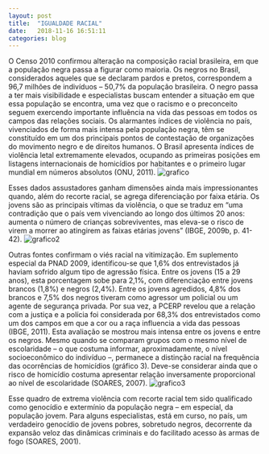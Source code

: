 ```yaml
---
layout: post
title:  "IGUALDADE RACIAL"
date:   2018-11-16 16:51:11
categories: blog
---
```


O Censo 2010 confirmou alteração na composição racial brasileira, em que a população negra passa a figurar como maioria. Os negros no Brasil, considerados aqueles que se declaram pardos e pretos, correspondem a 96,7 milhões de indivíduos – 50,7% da população brasileira. O negro passa a ter mais visibilidade e especialistas buscam entender a situação em que essa população se encontra, uma vez que o racismo e o preconceito seguem exercendo importante influência na vida das pessoas em todos os campos das relações sociais.
Os alarmantes índices de violência no país, vivenciados de forma mais intensa pela população negra, têm se constituído em um dos principais pontos de contestação de organizações do movimento negro e de direitos humanos. O Brasil apresenta índices de violência letal extremamente elevados, ocupando as primeiras posições em listagens internacionais  de homicídios por habitantes e o primeiro lugar mundial em números absolutos (ONU, 2011).
![grafico](https://uploaddeimagens.com.br/images/001/730/387/original/graf.png?1542389478)

Esses dados assustadores ganham dimensões ainda mais impressionantes quando, além do recorte racial, se agrega diferenciação por faixa etária. Os jovens são as principais vítimas da violência, o que se traduz em “uma contradição que o país vem vivenciando ao longo dos
últimos 20 anos: aumenta o número de crianças sobreviventes, mas eleva-se o risco de virem a
morrer ao atingirem as faixas etárias jovens” (IBGE, 2009b, p. 41-42).
![grafico2](https://uploaddeimagens.com.br/images/001/730/391/original/graf2.png?1542389594)

Outras fontes confirmam o viés racial na vitimização. Em suplemento especial da PNAD 2009, identificou-se que 1,6% dos entrevistados já haviam sofrido algum tipo de agressão física.
Entre os jovens (15 a 29 anos), esta porcentagem sobe para 2,1%, com diferenciação entre jovens brancos (1,8%) e negros (2,4%). Entre os jovens agredidos, 4,8% dos brancos e 7,5% dos negros tiveram como agressor um policial ou um agente de segurança privada. Por sua vez, a PCERP revelou que a relação com a justiça e a polícia foi considerada por 68,3% dos entrevistados como um dos campos em que a cor ou a raça influencia a vida das pessoas (IBGE, 2011). Esta avaliação se mostrou mais intensa entre os jovens e entre os negros.
Mesmo quando se comparam grupos com o mesmo nível de escolaridade – o que costuma informar, aproximadamente, o nível socioeconômico do indivíduo –,  permanece a distinção racial na frequência das ocorrências de homicídios (gráfico 3). Deve-se considerar ainda que o risco de homicídio costuma apresentar relação inversamente proporcional ao nível de escolaridade (SOARES, 2007).
![grafico3](https://uploaddeimagens.com.br/images/001/730/394/original/graf2.png?1542389701)


Esse quadro de extrema violência com recorte racial tem sido qualificado como genocídio e extermínio da população negra – em especial, da população jovem. Para alguns especialistas, está em curso, no país, um verdadeiro genocídio de jovens pobres, sobretudo negros, decorrente da expansão veloz das dinâmicas criminais e do facilitado acesso às armas de fogo (SOARES, 2001).

